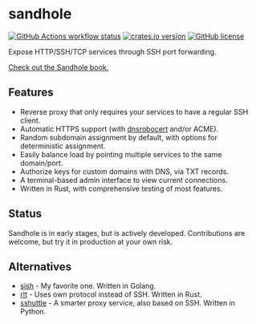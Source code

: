 # sandhole

[![GitHub Actions workflow status](https://img.shields.io/github/actions/workflow/status/EpicEric/sandhole/validate.yml?label=tests)](https://github.com/EpicEric/sandhole/actions/workflows/validate.yml)
[![crates.io version](https://img.shields.io/crates/v/sandhole)](https://crates.io/crates/sandhole)
[![GitHub license](https://img.shields.io/github/license/EpicEric/sandhole)](https://github.com/EpicEric/sandhole/blob/main/LICENSE)

Expose HTTP/SSH/TCP services through SSH port forwarding.

[Check out the Sandhole book.](https://sandhole.eric.dev.br)

## Features

- Reverse proxy that only requires your services to have a regular SSH client.
- Automatic HTTPS support (with [dnsrobocert](https://github.com/adferrand/dnsrobocert) and/or ACME).
- Random subdomain assignment by default, with options for deterministic assignment.
- Easily balance load by pointing multiple services to the same domain/port.
- Authorize keys for custom domains with DNS, via TXT records.
- A terminal-based admin interface to view current connections.
- Written in Rust, with comprehensive testing of most features.

## Status

Sandhole is in early stages, but is actively developed. Contributions are welcome, but try it in production at your own risk.

## Alternatives

- [sish](https://github.com/antoniomika/sish/) - My favorite one. Written in Golang.
- [rlt](https://github.com/kaichaosun/rlt) - Uses own protocol instead of SSH. Written in Rust.
- [sshuttle](https://github.com/sshuttle/sshuttle) - A smarter proxy service, also based on SSH. Written in Python.
